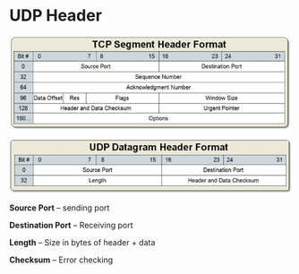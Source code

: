 # UDP Header

![](../.gitbook/assets/udphead.png)

**Source Port** – sending port

**Destination Port** – Receiving port

**Length** – Size in bytes of header + data

**Checksum** – Error checking

